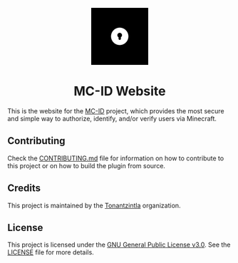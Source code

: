 <p align="center">
    <img alt="MC-ID" height="128px" src="static/assets/images/MC-ID.png">
</p>
<h1 align="center">MC-ID Website</h1>

This is the website for the [MC-ID](../) project, which provides the most secure and simple way to authorize, identify, and/or verify users via Minecraft.

## Contributing

Check the [CONTRIBUTING.md](CONTRIBUTING.md) file for information on how to contribute to this project or on how to build the plugin from source.

## Credits

This project is maintained by the [Tonantzintla](https://github.com/Tonantzintla) organization.

## License

This project is licensed under the [GNU General Public License v3.0](https://www.gnu.org/licenses/gpl-3.0.en.html). See the [LICENSE](LICENSE) file for more details.
